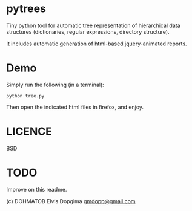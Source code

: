 pytrees
=======

Tiny python tool for automatic [tree](http://en.wikipedia.org/wiki/Tree_%28data_structure%29) representation of hierarchical data structures (dictionaries, regular
expressions, directory structure).

It includes automatic generation of html-based jquery-animated reports.

Demo
====
Simply run the following (in a terminal):

    python tree.py
  
Then open the indicated html files in firefox, and enjoy.

LICENCE
=======
BSD

TODO
====
Improve on this readme.

(c) DOHMATOB Elvis Dopgima <gmdopp@gmail.com>
